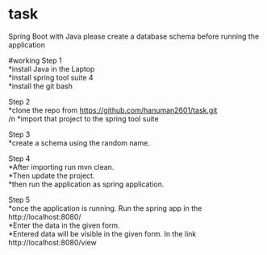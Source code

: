 # task
Spring Boot with Java 
please create a database schema before running the application

#working
Step 1 <br />
*install Java in the Laptop <br />
*install spring tool suite 4 <br />
*install the git bash <br />

Step 2 <br />
*clone the repo from https://github.com/hanuman2601/task.git  <br />
/n *import that project to the spring tool suite <br />

Step 3 <br />
*create a schema using the random name. <br />

Step 4 <br />
*After importing run mvn clean. <br />
*Then update the project. <br />
*then run the application as spring application. <br />

Step 5 <br />
*once the application is running. Run the spring app in the http://localhost:8080/ <br />
*Enter the data in the given form. <br />
*Entered data will be visible in the given form. In the link http://localhost:8080/view <br />
